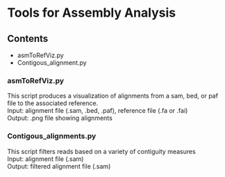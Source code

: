 # Tools for Assembly Analysis
## Contents
- asmToRefViz.py
- Contigous_alignment.py
### asmToRefViz.py
This script produces a visualization of alignments from a sam, bed, or paf file to the associated reference.<br>
Input: alignment file (.sam, .bed, .paf), reference file (.fa or .fai)<br>
Output: .png file showing alignments<br>

### Contigous_alignments.py
This script filters reads based on a variety of contiguity measures<br>
Input: alignment file (.sam)<br>
Output: filtered alignment file (.sam)<br>
